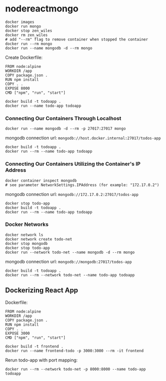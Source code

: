 # nodereactmongo

```
docker images
docker run mongo
docker stop zen_wiles
docker rm zen_wiles
# add "--rm" flag to remove container when stopped the container
docker run --rm mongo
docker run --name mongodb -d --rm mongo
```
Create Dockerfile:
```
FROM node:alpine
WORKDIR /app
COPY package.json .
RUN npm install
COPY . .
EXPOSE 8000
CMD ["npm", "run", "start"]
```

```
docker build -t todoapp .
docker run --name todo-app todoapp
```

### Connecting Our Containers Through Localhost
```
docker run --name mongodb -d --rm -p 27017:27017 mongo
```
mongodb connection url:
`mongodb://host.docker.internal:27017/todos-app`
```
docker build -t todoapp .
docker run --rm --name todo-app todoapp
```
### Connecting Our Containers Utilizing the Container's IP Address
```
docker container inspect mongodb
# see parameter NetworkSettings.IPAddress (for example: "172.17.0.2")
```
mongodb connection url:
`mongodb://172.17.0.2:27017/todos-app`
```
docker stop todo-app
docker build -t todoapp .
docker run --rm --name todo-app todoapp
```

### Docker Networks
```
docker network ls
docker network create todo-net
docker stop mongodb 
docker stop todo-app
docker run --network todo-net --name mongodb -d --rm mongo
```
mongodb connection url:
`mongodb://mongodb:27017/todos-app`
```
docker build -t todoapp .
docker run --rm --network todo-net --name todo-app todoapp
```

## Dockerizing React App
Dockerfile:
```
FROM node:alpine
WORKDIR /app
COPY package.json .
RUN npm install
COPY . .
EXPOSE 3000
CMD ["npm", "run", "start"]
```

```
docker build -t frontend .
docker run --name frontend-todo -p 3000:3000 --rm -it frontend
```

Rerun todo-app with port mapping:
```
docker run --rm --network todo-net -p 8000:8000 --name todo-app todoapp
```
